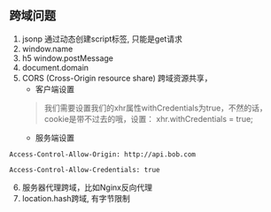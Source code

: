 ## 跨域问题
1. jsonp 通过动态创建script标签, 只能是get请求
2. window.name
3. h5 window.postMessage
4. document.domain
5. CORS (Cross-Origin resource share) 跨域资源共享，
   + 客户端设置
   >我们需要设置我们的xhr属性withCredentials为true，不然的话，cookie是带不过去的哦，设置： xhr.withCredentials = true;
   + 服务端设置
  
  `Access-Control-Allow-Origin: http://api.bob.com`

  `Access-Control-Allow-Credentials: true`
  
6. 服务器代理跨域，比如Nginx反向代理
7. location.hash跨域, 有字节限制